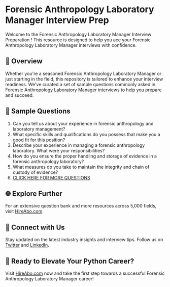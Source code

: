 # Forensic Anthropology Laboratory Manager Interview Prep

Welcome to the Forensic Anthropology Laboratory Manager Interview Preparation ! This resource is designed to help you ace your Forensic Anthropology Laboratory Manager interviews with confidence.

## 🚀 Overview

Whether you're a seasoned Forensic Anthropology Laboratory Manager or just starting in the field, this repository is tailored to enhance your interview readiness. We've curated a set of sample questions commonly asked in Forensic Anthropology Laboratory Manager interviews to help you prepare and succeed.

## 📝 Sample Questions

1. Can you tell us about your experience in forensic anthropology and laboratory management?
2. What specific skills and qualifications do you possess that make you a good fit for this position?
3. Describe your experience in managing a forensic anthropology laboratory. What were your responsibilities?
4. How do you ensure the proper handling and storage of evidence in a forensic anthropology laboratory?
5. What measures do you take to maintain the integrity and chain of custody of evidence?
6. [CLICK HERE FOR MORE QUESTIONS](https://hireabo.com/job/9_4_32/Forensic%20Anthropology%20Laboratory%20Manager)

## 🌐 Explore Further

For an extensive question bank and more resources across 5,000 fields, visit [HireAbo.com](https://www.hireabo.com).

## 📱 Connect with Us

Stay updated on the latest industry insights and interview tips. Follow us on [Twitter](https://twitter.com/hireabo) and [LinkedIn](https://www.linkedin.com/in/hire-abo-3609972a8/).

## 🚀 Ready to Elevate Your Python Career?

Visit [HireAbo.com](https://www.hireabo.com) now and take the first step towards a successful Forensic Anthropology Laboratory Manager career!